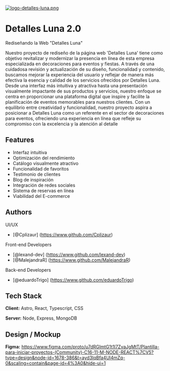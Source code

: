 [![logo-detalles-luna.png](https://i.postimg.cc/bwzMYf9F/logo-detalles-luna.png)](https://postimg.cc/6ymzzSSd)

# Detalles Luna 2.0

Rediseñando la Web "Detalles Luna"

Nuestro proyecto de rediseño de la página web 'Detalles Luna' tiene como objetivo revitalizar y modernizar la presencia en línea de esta empresa especializada en decoraciones para eventos y fiestas. A través de una cuidadosa revisión y actualización de su diseño, funcionalidad y contenido, buscamos mejorar la experiencia del usuario y reflejar de manera más efectiva la esencia y calidad de los servicios ofrecidos por Detalles Luna. Desde una interfaz más intuitiva y atractiva hasta una presentación visualmente impactante de sus productos y servicios, nuestro enfoque se centra en proporcionar una plataforma digital que inspire y facilite la planificación de eventos memorables para nuestros clientes. Con un equilibrio entre creatividad y funcionalidad, nuestro proyecto aspira a posicionar a Detalles Luna como un referente en el sector de decoraciones para eventos, ofreciendo una experiencia en línea que refleje su compromiso con la excelencia y la atención al detalle


## Features

- Interfaz intuitiva
- Optimización del rendimiento
- Catálogo visualmente atractivo
- Funcionalidad de favoritos
- Testimonio de clientes
- Blog de inspiración
- Integración de redes sociales
- Sistema de reservas en línea
- Viabilidad del E-commerce



## Authors

UI/UX
- [@Cplizaur] (https://www.github.com/Cplizaur)

Front-end Developers
- [@lexand-dev] (https://www.github.com/lexand-dev)
- [@MalejandraR] (https://www.github.com/MalejandraR)

Back-end Developers
- [@eduardoTrigo] (https://www.github.com/eduardoTrigo)


## Tech Stack

**Client:** Astro, React, Typescript, CSS

**Server:** Node, Express, MongoDB


## Design / Mockup

**Figma:** https://www.figma.com/proto/u7dRGlmtG1t1l7ZvaJgMtT/Plantilla-para-iniciar-proyectos-(Community)-C16-11-M-NODE-REACT%7CV5?type=design&node-id=1678-386&t=ayd3IqBfa4Ul4mZq-0&scaling=contain&page-id=4%3A0&hide-ui=1
